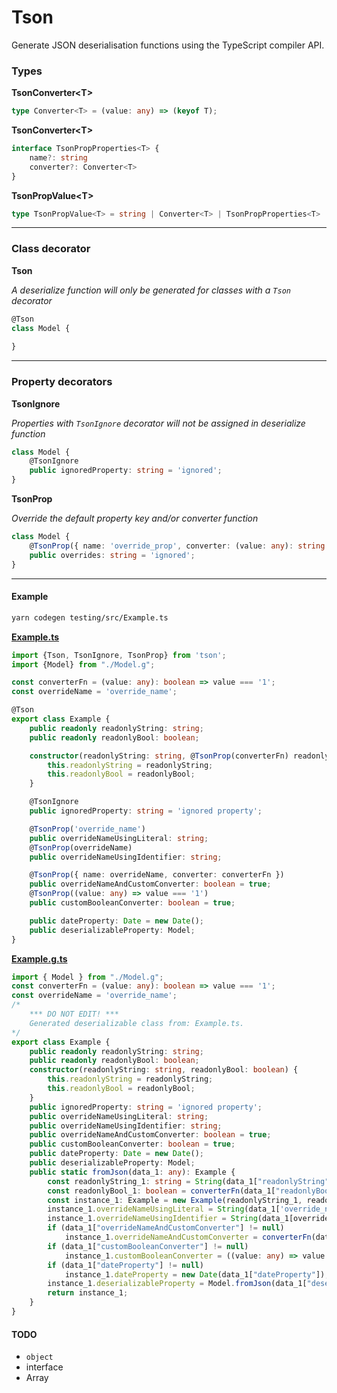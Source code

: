 # Tson

Generate JSON deserialisation functions using the TypeScript compiler API.

### Types

**TsonConverter\<T\>**
```typescript
type Converter<T> = (value: any) => (keyof T);
```

**TsonConverter\<T\>**
```typescript
interface TsonPropProperties<T> {
    name?: string
    converter?: Converter<T>
}
```

**TsonPropValue\<T\>**
```typescript
type TsonPropValue<T> = string | Converter<T> | TsonPropProperties<T>
```

___

### Class decorator
**Tson**

*A deserialize function will only be generated for classes with a `Tson` decorator*
```typescript
@Tson
class Model {
    
}
```

___

### Property decorators

**TsonIgnore**

*Properties with `TsonIgnore` decorator will not be assigned in deserialize function*
```typescript
class Model {
    @TsonIgnore
    public ignoredProperty: string = 'ignored';     
}
```

**TsonProp**

*Override the default property key and/or converter function*
```typescript
class Model {
    @TsonProp({ name: 'override_prop', converter: (value: any): string => 'do converter things here.'})
    public overrides: string = 'ignored';     
}
```

___

#### Example

```bash
yarn codegen testing/src/Example.ts
```

**[Example.ts](testing/src/Example.ts)**

```typescript
import {Tson, TsonIgnore, TsonProp} from 'tson';
import {Model} from "./Model.g";

const converterFn = (value: any): boolean => value === '1';
const overrideName = 'override_name';

@Tson
export class Example {
    public readonly readonlyString: string;
    public readonly readonlyBool: boolean;

    constructor(readonlyString: string, @TsonProp(converterFn) readonlyBool: boolean) {
        this.readonlyString = readonlyString;
        this.readonlyBool = readonlyBool;
    }

    @TsonIgnore
    public ignoredProperty: string = 'ignored property';

    @TsonProp('override_name')
    public overrideNameUsingLiteral: string;
    @TsonProp(overrideName)
    public overrideNameUsingIdentifier: string;

    @TsonProp({ name: overrideName, converter: converterFn })
    public overrideNameAndCustomConverter: boolean = true;
    @TsonProp((value: any) => value === '1')
    public customBooleanConverter: boolean = true;

    public dateProperty: Date = new Date();
    public deserializableProperty: Model;
}
```

**[Example.g.ts](testing/src/Example.g.ts)**

```typescript
import { Model } from "./Model.g";
const converterFn = (value: any): boolean => value === '1';
const overrideName = 'override_name';
/*
    *** DO NOT EDIT! ***
    Generated deserializable class from: Example.ts.
*/
export class Example {
    public readonly readonlyString: string;
    public readonly readonlyBool: boolean;
    constructor(readonlyString: string, readonlyBool: boolean) {
        this.readonlyString = readonlyString;
        this.readonlyBool = readonlyBool;
    }
    public ignoredProperty: string = 'ignored property';
    public overrideNameUsingLiteral: string;
    public overrideNameUsingIdentifier: string;
    public overrideNameAndCustomConverter: boolean = true;
    public customBooleanConverter: boolean = true;
    public dateProperty: Date = new Date();
    public deserializableProperty: Model;
    public static fromJson(data_1: any): Example {
        const readonlyString_1: string = String(data_1["readonlyString"]);
        const readonlyBool_1: boolean = converterFn(data_1["readonlyBool"]);
        const instance_1: Example = new Example(readonlyString_1, readonlyBool_1);
        instance_1.overrideNameUsingLiteral = String(data_1['override_name']);
        instance_1.overrideNameUsingIdentifier = String(data_1[overrideName]);
        if (data_1["overrideNameAndCustomConverter"] != null)
            instance_1.overrideNameAndCustomConverter = converterFn(data_1[overrideName]);
        if (data_1["customBooleanConverter"] != null)
            instance_1.customBooleanConverter = ((value: any) => value === '1')(data_1["customBooleanConverter"]);
        if (data_1["dateProperty"] != null)
            instance_1.dateProperty = new Date(data_1["dateProperty"]);
        instance_1.deserializableProperty = Model.fromJson(data_1["deserializableProperty"]);
        return instance_1;
    }
}

```

#### TODO

* `object`
* interface
* Array

